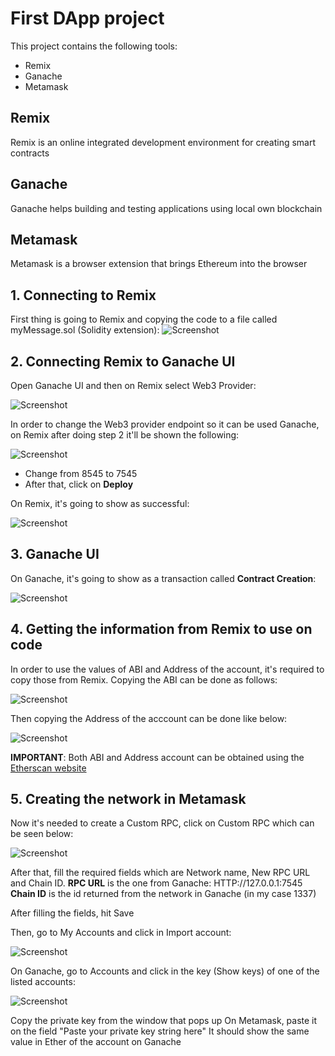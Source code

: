 # First DApp project

This project contains the following tools:
  - Remix
  - Ganache
  - Metamask

## **Remix**
Remix is an online integrated development environment for creating smart contracts

## **Ganache**
Ganache helps building and testing applications using local own blockchain

## **Metamask**
Metamask is a browser extension that brings Ethereum into the browser

## **1. Connecting to Remix**
First thing is going to Remix and copying the code to a file called myMessage.sol (Solidity extension):
![Screenshot](docs/remix_code.png)

## **2. Connecting Remix to Ganache UI**
Open Ganache UI and then on Remix select Web3 Provider:

![Screenshot](docs/remix_ganache.png)


In order to change the Web3 provider endpoint so it can be used Ganache, on Remix after doing step 2 it'll be shown the following:

![Screenshot](docs/external_node_request.png)

  - Change from 8545 to 7545
  - After that, click on **Deploy**

On Remix, it's going to show as successful:

![Screenshot](docs/remix_success_deploy.png)

## **3. Ganache UI**
On Ganache, it's going to show as a transaction called **Contract Creation**:

![Screenshot](docs/ganache_transaction_contract.png)

## **4. Getting the information from Remix to use on code**
In order to use the values of ABI and Address of the account, it's required to copy those from Remix.
Copying the ABI can be done as follows:

![Screenshot](docs/remix_copy_abi.png)

Then copying the Address of the acccount can be done like below:

![Screenshot](docs/remix_address_copy.png)

**IMPORTANT**: Both ABI and Address account can be obtained using the [Etherscan website](https://etherscan.io/address/0xdac17f958d2ee523a2206206994597c13d831ec7)

## **5. Creating the network in Metamask**
Now it's needed to create a Custom RPC, click on Custom RPC which can be seen below:

![Screenshot](docs/metamask_rpc.png)

After that, fill the required fields which are Network name, New RPC URL and Chain ID.
**RPC URL** is the one from Ganache: HTTP://127.0.0.1:7545
**Chain ID** is the id returned from the network in Ganache (in my case 1337)

After filling the fields, hit Save

Then, go to My Accounts and click in Import account:

![Screenshot](docs/metamask_import_account.png)

On Ganache, go to Accounts and click in the key (Show keys) of one of the listed accounts:

![Screenshot](docs/ganache_show_keys.png)

Copy the private key from the window that pops up
On Metamask, paste it on the field "Paste your private key string here"
It should show the same value in Ether of the account on Ganache
